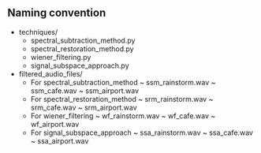 ## Naming convention
- techniques/ 
    + spectral_subtraction_method.py
    + spectral_restoration_method.py
    + wiener_filtering.py
    + signal_subspace_approach.py
- filtered_audio_files/
    + For spectral_subtraction_method
        ~ ssm_rainstorm.wav
        ~ ssm_cafe.wav
        ~ ssm_airport.wav
    + For spectral_restoration_method
        ~ srm_rainstorm.wav
        ~ srm_cafe.wav
        ~ srm_airport.wav
    + For wiener_filtering
        ~ wf_rainstorm.wav
        ~ wf_cafe.wav
        ~ wf_airport.wav
    + For signal_subspace_approach
        ~ ssa_rainstorm.wav
        ~ ssa_cafe.wav
        ~ ssa_airport.wav
